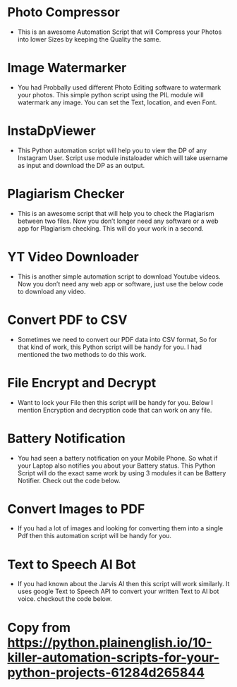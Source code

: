 # Photo Compressor
- This is an awesome Automation Script that will Compress your Photos into lower Sizes by keeping the Quality the same.

# Image Watermarker
- You had Probbally used different Photo Editing software to watermark your photos. This simple python script using the PIL module will watermark any image. You can set the Text, location, and even Font.

# InstaDpViewer
- This Python automation script will help you to view the DP of any Instagram User. Script use module instaloader which will take username as input and download the DP as an output.

# Plagiarism Checker
- This is an awesome script that will help you to check the Plagiarism between two files. Now you don’t longer need any software or a web app for Plagiarism checking. This will do your work in a second.

# YT Video Downloader
- This is another simple automation script to download Youtube videos. Now you don’t need any web app or software, just use the below code to download any video.

# Convert PDF to CSV
- Sometimes we need to convert our PDF data into CSV format, So for that kind of work, this Python script will be handy for you. I had mentioned the two methods to do this work.

# File Encrypt and Decrypt
- Want to lock your File then this script will be handy for you. Below I mention Encryption and decryption code that can work on any file.

# Battery Notification
- You had seen a battery notification on your Mobile Phone. So what if your Laptop also notifies you about your Battery status. This Python Script will do the exact same work by using 3 modules it can be Battery Notifier. Check out the code below.

# Convert Images to PDF
- If you had a lot of images and looking for converting them into a single Pdf then this automation script will be handy for you.

# Text to Speech AI Bot
- If you had known about the Jarvis AI then this script will work similarly. It uses google Text to Speech API to convert your written Text to AI bot voice. checkout the code below.

# Copy from https://python.plainenglish.io/10-killer-automation-scripts-for-your-python-projects-61284d265844